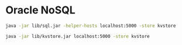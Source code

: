 # Oracle NoSQL

```bash
java -jar lib/sql.jar -helper-hosts localhost:5000 -store kvstore
```

```bash
java -jar lib/kvstore.jar localhost:5000 -store kvstore
```

